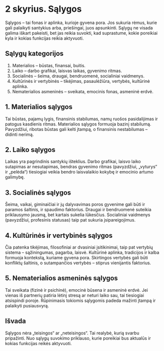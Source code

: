 <div style="page-break-before: always;"></div>

# 2 skyrius. Sąlygos

Sąlygos – tai fonas ir aplinka, kurioje gyvena pora. Jos sukuria rėmus, kurie gali palaikyti santykius arba, priešingai, juos apsunkinti. Sąlygų ne visada galima iškart pakeisti, bet jas reikia suvokti, kad suprastume, kokie poreikiai kyla ir kokias funkcijas reikia aktyvuoti.

## Sąlygų kategorijos

1. Materialios – būstas, finansai, buitis.
2. Laiko – darbo grafikai, laisvas laikas, gyvenimo ritmas.
3. Socialinės – šeima, draugai, bendruomenė, socialiniai vaidmenys.
4. Kultūrinės ir vertybinės – tikėjimas, pasaulėžiūra, vertybės, kultūrinė aplinka.
5. Nematerialios asmeninės – sveikata, emocinis fonas, asmeninė erdvė.

## 1. Materialios sąlygos

Tai būstas, pajamų lygis, finansinis stabilumas, namų ruošos pasidalijimas ir patogus kasdienis ritmas. Materialios sąlygos formuoja bazinį stabilumą. Pavyzdžiui, ribotas būstas gali kelti įtampą, o finansinis nestabilumas – didinti nerimą.

## 2. Laiko sąlygos

Laikas yra pagrindinis santykių išteklius. Darbo grafikai, laisvo laiko sutapimas ar nesutapimas, bendras gyvenimo ritmas (pavyzdžiui, „vyturys“ ir „pelėda“) tiesiogiai veikia bendro laisvalaikio kokybę ir emocinio artumo galimybę.

## 3. Socialinės sąlygos

Šeima, vaikai, giminaičiai ir jų dalyvavimas poros gyvenime gali būti ir paramos šaltinis, ir spaudimo faktorius. Draugai ir bendruomenė suteikia priklausymo jausmą, bet kartais sukelia lūkesčius. Socialiniai vaidmenys (pavyzdžiui, profesinis statusas) taip pat sukuria įsipareigojimus.

## 4. Kultūrinės ir vertybinės sąlygos

Čia patenka tikėjimas, filosofiniai ar dvasiniai įsitikinimai, taip pat vertybių sistema – sąžiningumas, pagarba, laisvė. Kultūrinė aplinka, tradicijos ir kalba formuoja kontekstą, kuriame gyvena pora. Skirtingos vertybės gali būti konfliktų šaltinis, o sutampančios vertybės – stiprus vienijantis faktorius.

## 5. Nematerialios asmeninės sąlygos

Tai sveikata (fizinė ir psichinė), emocinė būsena ir asmeninė erdvė. Jei vienas iš partnerių patiria lėtinį stresą ar neturi laiko sau, tai tiesiogiai atsispindi poroje. Rūpinimasis tokiomis sąlygomis padeda mažinti įtampą ir palaikyti pusiausvyrą.

## Išvada

Sąlygos nėra „teisingos“ ar „neteisingos“. Tai realybė, kurią svarbu pripažinti. Nuo sąlygų suvokimo priklauso, kurie poreikiai bus aktualūs ir kokias funkcijas reikės aktyvuoti.
